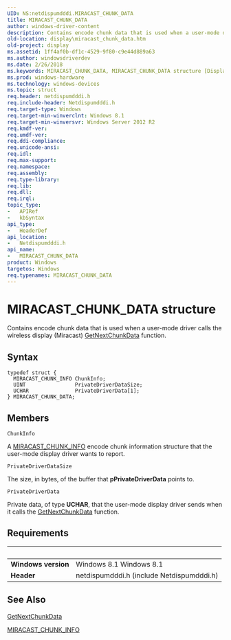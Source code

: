 ```yaml
---
UID: NS:netdispumdddi.MIRACAST_CHUNK_DATA
title: MIRACAST_CHUNK_DATA
author: windows-driver-content
description: Contains encode chunk data that is used when a user-mode driver calls the wireless display (Miracast) GetNextChunkData function.
old-location: display\miracast_chunk_data.htm
old-project: display
ms.assetid: 1ff4af0b-df1c-4529-9f80-c9e44d889a63
ms.author: windowsdriverdev
ms.date: 2/26/2018
ms.keywords: MIRACAST_CHUNK_DATA, MIRACAST_CHUNK_DATA structure [Display Devices], display.miracast_chunk_data, netdispumdddi/MIRACAST_CHUNK_DATA
ms.prod: windows-hardware
ms.technology: windows-devices
ms.topic: struct
req.header: netdispumdddi.h
req.include-header: Netdispumdddi.h
req.target-type: Windows
req.target-min-winverclnt: Windows 8.1
req.target-min-winversvr: Windows Server 2012 R2
req.kmdf-ver: 
req.umdf-ver: 
req.ddi-compliance: 
req.unicode-ansi: 
req.idl: 
req.max-support: 
req.namespace: 
req.assembly: 
req.type-library: 
req.lib: 
req.dll: 
req.irql: 
topic_type:
-	APIRef
-	kbSyntax
api_type:
-	HeaderDef
api_location:
-	Netdispumdddi.h
api_name:
-	MIRACAST_CHUNK_DATA
product: Windows
targetos: Windows
req.typenames: MIRACAST_CHUNK_DATA
---
```


# MIRACAST_CHUNK_DATA structure
Contains encode chunk data that is used when a user-mode driver calls the wireless display (Miracast) <a href="..\netdispumdddi\nc-netdispumdddi-pfn_get_next_chunk_data.md">GetNextChunkData</a> function.

## Syntax
````
typedef struct {
  MIRACAST_CHUNK_INFO ChunkInfo;
  UINT                PrivateDriverDataSize;
  UCHAR               PrivateDriverData[1];
} MIRACAST_CHUNK_DATA;
````

## Members


`ChunkInfo`

A <a href="..\netdispumdddi\ns-netdispumdddi-miracast_chunk_info.md">MIRACAST_CHUNK_INFO</a> encode chunk information structure that the user-mode display driver wants to report.

`PrivateDriverDataSize`

The size, in bytes, of the buffer that <b>pPrivateDriverData</b> points to.

`PrivateDriverData`

Private data, of type <b>UCHAR</b>, that the user-mode display driver sends when it calls the <a href="..\netdispumdddi\nc-netdispumdddi-pfn_get_next_chunk_data.md">GetNextChunkData</a> function.


## Requirements
| &nbsp; | &nbsp; |
| ---- |:---- |
| **Windows version** | Windows 8.1 Windows 8.1 |
| **Header** | netdispumdddi.h (include Netdispumdddi.h) |

## See Also

<a href="..\netdispumdddi\nc-netdispumdddi-pfn_get_next_chunk_data.md">GetNextChunkData</a>



<a href="..\netdispumdddi\ns-netdispumdddi-miracast_chunk_info.md">MIRACAST_CHUNK_INFO</a>